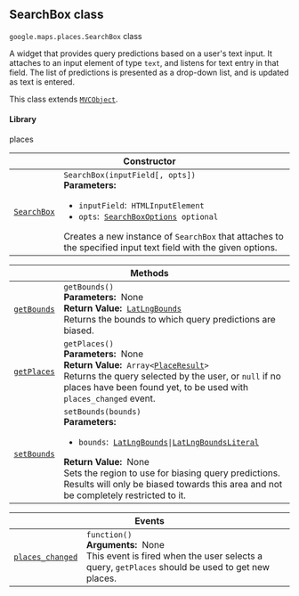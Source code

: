 
<devsite-heading text=" SearchBox class" for="SearchBox" level="h2" link="" toc="" back-to-top=""><h2 id="SearchBox" is-upgraded="">SearchBox class</h2></devsite-heading>
<p>
<code translate="no" dir="ltr"><span itemprop="path">google.maps.places</span>.<span itemprop="name">SearchBox</span></code>
class
</p>
<p>A widget that provides query predictions based on a user's text input. It attaches to an input element of type <code translate="no" dir="ltr">text</code>, and listens for text entry in that field. The list of predictions is presented as a drop-down list, and is updated as text is entered.</p>
<p>This class extends
<code translate="no" dir="ltr"><a href="MVCObject.md">MVCObject</a></code>.
</p>
<devsite-heading text="Library" for="library_2" level="h4" link=""><h4 is-upgraded="" id="library_2">Library</h4></devsite-heading>
<p>places</p>
<div class="devsite-table-wrapper"><table class="constructors responsive" summary="class SearchBox - Constructor">
<thead>
<tr><th colspan="2" id="SearchBox.constructor">Constructor</th>
</tr></thead>
<tbody>
<tr>
<td><code translate="no" dir="ltr"><a class="secret-link" href="#SearchBox.constructor"><span>SearchBox</span></a></code></td>
<td><div><code translate="no" dir="ltr">SearchBox(inputField[, opts])</code></div>
<div class="desc"><strong>Parameters:</strong>&nbsp; <ul>
<li><code translate="no" dir="ltr">inputField</code>:&nbsp; <code translate="no" dir="ltr">HTMLInputElement</code></li>
<li><code translate="no" dir="ltr">opts</code>:&nbsp; <code translate="no" dir="ltr"><a href="SearchBoxOptions.md">SearchBoxOptions</a> <span class="optional-type-annotation">optional</span></code></li>
</ul></div>
<div class="desc">Creates a new instance of <code translate="no" dir="ltr">SearchBox</code> that attaches to the specified input text field with the given options.</div></td>
</tr>
</tbody>
</table></div>
<div class="devsite-table-wrapper"><table class="methods responsive" summary="class SearchBox - Methods">
<thead>
<tr><th colspan="2">Methods</th>
</tr></thead>
<tbody>
<tr id="SearchBox.getBounds">
<td itemprop="property"><code translate="no" dir="ltr"><a class="secret-link" href="#SearchBox.getBounds"><span>getBounds</span></a></code></td>
<td><div><code translate="no" dir="ltr">getBounds()</code></div>
<div class="desc"><strong>Parameters:</strong>&nbsp; None</div>
<div class="desc"><strong>Return Value:</strong>&nbsp; <code translate="no" dir="ltr"><a href="LatLngBounds.md">LatLngBounds</a></code></div>
<div class="desc">Returns the bounds to which query predictions are biased.</div></td>
</tr>
<tr id="SearchBox.getPlaces">
<td itemprop="property"><code translate="no" dir="ltr"><a class="secret-link" href="#SearchBox.getPlaces"><span>getPlaces</span></a></code></td>
<td><div><code translate="no" dir="ltr">getPlaces()</code></div>
<div class="desc"><strong>Parameters:</strong>&nbsp; None</div>
<div class="desc"><strong>Return Value:</strong>&nbsp; <code translate="no" dir="ltr">Array&lt;<a href="PlaceResult.md">PlaceResult</a>&gt;</code></div>
<div class="desc">Returns the query selected by the user, or <code translate="no" dir="ltr">null</code> if no places have been found yet, to be used with <code translate="no" dir="ltr">places_changed</code> event.</div></td>
</tr>
<tr id="SearchBox.setBounds">
<td itemprop="property"><code translate="no" dir="ltr"><a class="secret-link" href="#SearchBox.setBounds"><span>setBounds</span></a></code></td>
<td><div><code translate="no" dir="ltr">setBounds(bounds)</code></div>
<div class="desc"><strong>Parameters:</strong>&nbsp; <ul>
<li><code translate="no" dir="ltr">bounds</code>:&nbsp; <code translate="no" dir="ltr"><a href="LatLngBounds.md">LatLngBounds</a>|<a href="LatLngBoundsLiteral.md">LatLngBoundsLiteral</a></code></li>
</ul></div>
<div class="desc"><strong>Return Value:</strong>&nbsp; None</div>
<div class="desc">Sets the region to use for biasing query predictions. Results will only be biased towards this area and not be completely restricted to it.</div></td>
</tr>
</tbody>
</table></div>
<div class="devsite-table-wrapper"><table class="details responsive" summary="class SearchBox - Events">
<thead>
<tr><th colspan="2">Events</th>
</tr></thead>
<tbody>
<tr id="SearchBox.places_changed">
<td itemprop="property"><code translate="no" dir="ltr"><a class="secret-link" href="#SearchBox.places_changed"><span>places_changed</span></a></code></td>
<td><div><code translate="no" dir="ltr">function()</code></div>
<div class="desc"><strong>Arguments:</strong>&nbsp; None</div>
<div class="desc">This event is fired when the user selects a query, <code translate="no" dir="ltr">getPlaces</code> should be used to get new places.</div></td>
</tr>
</tbody>
</table></div>

